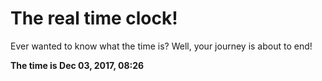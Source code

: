 # The real time clock!

Ever wanted to know what the time is? Well, your journey is about to end!

**The time is Dec 03, 2017, 08:26**